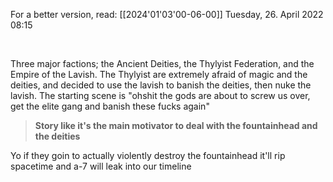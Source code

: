 For a better version, read: [[2024'01'03'00-06-00]]
Tuesday, 26. April 2022
08:15

 

Three major factions; the Ancient Deities, the Thylyist Federation, and the Empire of the Lavish.
The Thylyist are extremely afraid of magic and the deities, and decided to use the lavish to banish the deities, then nuke the lavish.
The starting scene is "ohshit the gods are about to screw us over, get the elite gang and banish these fucks again"

> **Story like it's the main motivator to deal with the fountainhead and the deities**

Yo if they goin to actually violently destroy the fountainhead it'll rip spacetime and a-7 will leak into our timeline

 
